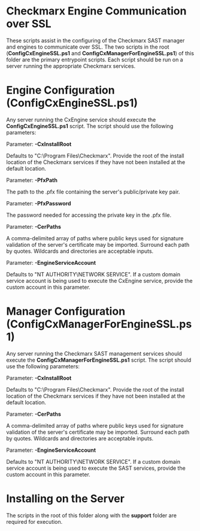 # Checkmarx Engine Communication over SSL

These scripts assist in the configuring of the Checkmarx SAST manager and engines to communicate over SSL.  The two scripts in the root (**ConfigCxEngineSSL.ps1** and **ConfigCxManagerForEngineSSL.ps1**) of this folder are the primary entrypoint scripts.  Each script should be run on a server running the appropriate Checkmarx services.


# Engine Configuration (ConfigCxEngineSSL.ps1)

Any server running the CxEngine service should execute the **ConfigCxEngineSSL.ps1** script.  The script should use the following parameters:

Parameter: **-CxInstallRoot**

Defaults to "C:\Program Files\Checkmarx".  Provide the root of the install location of the Checkmarx services if they have not been installed at the default location.


Parameter: **-PfxPath**

The path to the .pfx file containing the server's public/private key pair.

Parameter: **-PfxPassword**

The password needed for accessing the private key in the .pfx file.

Parameter: **-CerPaths**

A comma-delimited array of paths where public keys used for signature validation of the server's certificate may be imported.  Surround each path by quotes.  Wildcards and directories are acceptable inputs.

Parameter: **-EngineServiceAccount**

Defaults to "NT AUTHORITY\NETWORK SERVICE".  If a custom domain service account is being used to execute the CxEngine service, provide the custom account in this parameter.


# Manager Configuration (ConfigCxManagerForEngineSSL.ps1)

Any server running the Checkmarx SAST management services should execute the **ConfigCxManagerForEngineSSL.ps1** script.  The script should use the following parameters:


Parameter: **-CxInstallRoot**

Defaults to "C:\Program Files\Checkmarx".  Provide the root of the install location of the Checkmarx services if they have not been installed at the default location.

Parameter: **-CerPaths**

A comma-delimited array of paths where public keys used for signature validation of the server's certificate may be imported.  Surround each path by quotes.  Wildcards and directories are acceptable inputs.

Parameter: **-EngineServiceAccount**

Defaults to "NT AUTHORITY\NETWORK SERVICE".  If a custom domain service account is being used to execute the SAST services, provide the custom account in this parameter.


# Installing on the Server
The scripts in the root of this folder along with the **support** folder are required for execution.